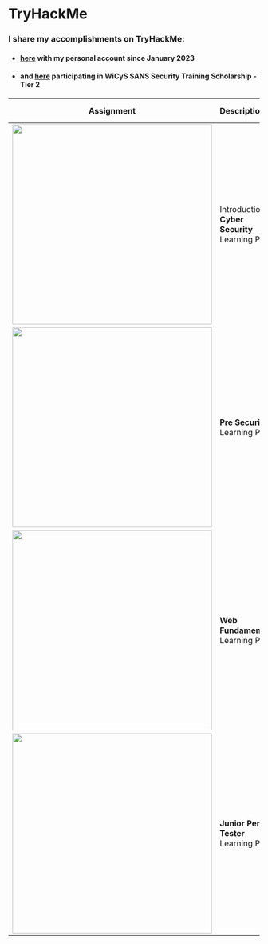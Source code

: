 # TryHackMe



### I share my accomplishments on TryHackMe:


- #### [here](https://tryhackme.com/p/Rosana) with my personal account since January 2023
- #### and [here](https://tryhackme.com/r/p/CyberRosana) participating in WiCyS SANS Security Training Scholarship - Tier 2




| Assignment                                  | Description                | When?     | Hands-on |
| :-----------------------------------------: | :------------------------- | :-------- | --------: | 
| <img src="https://tryhackme-certificates.s3-eu-west-1.amazonaws.com/THM-FBOHY0UAVD.png" style="width:400px;"/> | Introduction to<br>**Cyber Security** Learning Path | September 19, 2024 | 3 | 
| <img src="https://tryhackme-certificates.s3-eu-west-1.amazonaws.com/THM-1GBA9ROYFI.png" style="width:400px;"/> | **Pre Security** Learning Path | October 5, 2024 | 2 | 
|  <img src="https://tryhackme-certificates.s3-eu-west-1.amazonaws.com/THM-SLADXNEMGJ.png" style="width:400px;"/> | **Web Fundamentals** Learning Path | October 17, 2024 | 2 | 
|  <img src="" style="width:400px;"/> | **Junior Pen Tester** Learning Path | in progress | 2 | 
